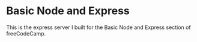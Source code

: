 # Basic Node and Express

This is the express server I built for the Basic Node and Express section of freeCodeCamp.
